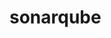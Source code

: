 # sonarqube
<!-- ./gradlew sonarqube \
  -Dsonar.projectKey=Gradle-Javawebapp \
  -Dsonar.host.url=http://18.191.251.94:9000 \
  -Dsonar.login=f4fb560c7c13f1f383764047918e3d20c06b5ca9 -->